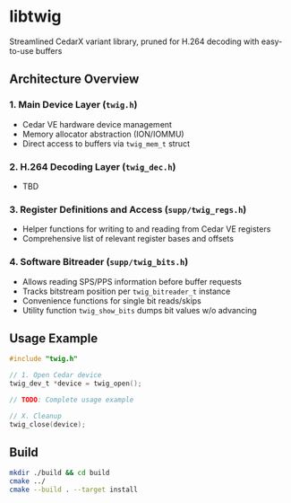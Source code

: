 # libtwig
Streamlined CedarX variant library, pruned for H.264 decoding with easy-to-use buffers

## Architecture Overview

### 1. Main Device Layer (`twig.h`)
- Cedar VE hardware device management
- Memory allocator abstraction (ION/IOMMU)
- Direct access to buffers via `twig_mem_t` struct

### 2. H.264 Decoding Layer (`twig_dec.h`)
- TBD

### 3. Register Definitions and Access (`supp/twig_regs.h`)
- Helper functions for writing to and reading from Cedar VE registers
- Comprehensive list of relevant register bases and offsets

### 4. Software Bitreader (`supp/twig_bits.h`)
- Allows reading SPS/PPS information before buffer requests
- Tracks bitstream position per `twig_bitreader_t` instance
- Convenience functions for single bit reads/skips
- Utility function `twig_show_bits` dumps bit values w/o advancing

## Usage Example

```c
#include "twig.h"

// 1. Open Cedar device
twig_dev_t *device = twig_open();

// TODO: Complete usage example

// X. Cleanup
twig_close(device);
```

## Build

```bash
mkdir ./build && cd build
cmake ../
cmake --build . --target install
```